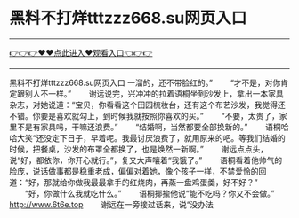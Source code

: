 # 黑料不打烊tttzzz668.su网页入口

<hr/><a href="https://github.com/lkijoi/chun/issues/1">👉👉👉♥♥点此进入♥观看入口👈👉👉</a><hr/>

黑料不打烊tttzzz668.su网页入口
一溜的，还不带脸红的。”
　　“才不是，对你肯定跟别人不一样。”
　　谢远说完，兴冲冲的拉着语桐坐到沙发上，拿出一本家具杂志，对她说道：“宝贝，你看看这个田园梳妆台，还有这个布艺沙发，我觉得还不错。你要是喜欢就勾上，到时候我就按照你喜欢的买。”
　　“不要，太贵了，家里不是有家具吗，干嘛还浪费。”
　　“结婚啊，当然都要全部换新的。”
　　语桐哈哈大笑“还没定下日子，早着呢。我最讨厌浪费了，就用原来的吧。等我们结婚的时候，把餐桌，沙发的布罩全都换了，也是焕然一新啊。”
　　谢远点点头，说“好，都依你，你开心就行。”，复又大声嚷着“我饿了。”
　　语桐看着他帅气的脸庞，说话做事都是稳重老成，偏偏对着她，像个孩子一样，不禁爱怜的回道：“好，那就给你做我最最拿手的红烧肉，再蒸一盘鸡蛋羹，好不好？”
　　“好，你做什么我就吃什么。”
　　语桐揶揄他说“能不吃吗？你又不会做。”
  http://www.6t6e.top
　　谢远在一旁接过话来，说“没办法
